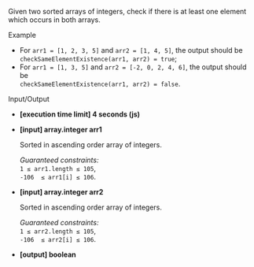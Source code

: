 
Given two sorted arrays of integers, check if there is at least one element which occurs in both arrays.

Example

-   For  `arr1 = [1, 2, 3, 5]`  and  `arr2 = [1, 4, 5]`, the output should be  
    `checkSameElementExistence(arr1, arr2) = true`;
-   For  `arr1 = [1, 3, 5]`  and  `arr2 = [-2, 0, 2, 4, 6]`, the output should be  
    `checkSameElementExistence(arr1, arr2) = false`.

Input/Output

-   **[execution time limit] 4 seconds (js)**
    
-   **[input] array.integer arr1**
    
    Sorted in ascending order array of integers.
    
    _Guaranteed constraints:_  
    `1 ≤ arr1.length ≤ 105`,  
    `-106  ≤ arr1[i] ≤ 106`.
    
-   **[input] array.integer arr2**
    
    Sorted in ascending order array of integers.
    
    _Guaranteed constraints:_  
    `1 ≤ arr2.length ≤ 105`,  
    `-106  ≤ arr2[i] ≤ 106`.
    
-   **[output] boolean**